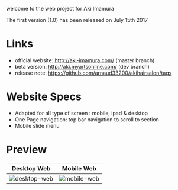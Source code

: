 welcome to the web project for Aki Imamura

The first version (1.0) has been released on July 15th 2017 

# Links

- official website: http://aki-imamura.com/ (master branch)
- beta version: http://aki.myartsonline.com/ (dev branch)
- release note: https://github.com/arnaud33200/akihairsalon/tags 

# Website Specs

- Adapted for all type of screen : mobile, ipad & desktop
- One Page navigation: top bar navigation to scroll to section
- Mobile slide menu

# Preview

| Desktop Web | Mobile Web |
| ---- | ---- |
| ![desktop-web](https://i.imgur.com/8WuDF4m.jpg) | ![mobile-web](https://i.imgur.com/KvJSoln.jpg) |
